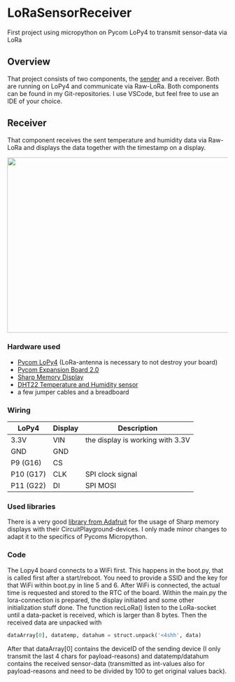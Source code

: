 # LoRaSensorReceiver
First project using micropython on Pycom LoPy4 to transmit sensor-data via LoRa

## Overview
That project consists of two components, the [sender](https://github.com/worstcasebc/LoRaSensorSender) and a receiver. Both are running on LoPy4 and communicate via Raw-LoRa. Both components can be found in my Git-repositories. I use VSCode, but feel free to use an IDE of your choice.

## Receiver
That component receives the sent temperature and humidity data via Raw-LoRa and displays the data together with the timestamp on a display.

<img src="https://user-images.githubusercontent.com/58089458/69477128-b2196480-0de2-11ea-8f79-3ef3ab7dd83d.jpg" width="600" height="400" />

### Hardware used
* [Pycom LoPy4](https://pycom.io/product/lopy4/) (LoRa-antenna is necessary to not destroy your board)
* [Pycom Expansion Board 2.0](https://pycom.io/product/expansion-board-3-0/)
* [Sharp Memory Display](https://www.exp-tech.de/displays/lcd/5090/sharp-memory-display-breakout-1.3-96x96-silver-monochrome)
* [DHT22 Temperature and Humidity sensor](https://www.exp-tech.de/sensoren/temperatur/7784/dht22-am2302-feuchtigkeits-und-temperatursensor)
* a few jumper cables and a breadboard

### Wiring
|LoPy4          |Display        |Description                            |
| ------------- | ------------- | ------------------------------------- |
| 3.3V          | VIN           | the display is working with 3.3V      |
| GND           | GND           |                                       |
| P9  (G16)     | CS            |                                       |
| P10 (G17)     | CLK           | SPI clock signal                      |
| P11 (G22)     | DI            | SPI MOSI                              |

### Used libraries
There is a very good [library from Adafruit](https://github.com/adafruit/Adafruit_CircuitPython_SharpMemoryDisplay) for the usage of Sharp memory displays with their CircuitPlayground-devices. I only made minor changes to adapt it to the specifics of Pycoms Micropython.

### Code
The Lopy4 board connects to a WiFi first. This happens in the boot.py, that is called first after a start/reboot. You need to provide a SSID and the key for that WiFi within boot.py in line 5 and 6. After WiFi is connected, the actual time is requested and stored to the RTC of the board.
Within the main.py the lora-connection is prepared, the display initiated and some other initialization stuff done. The function recLoRa() listen to the LoRa-socket until a data-packet is received, which is larger than 8 bytes. Then the received data are unpacked with
```python
dataArray[0], datatemp, datahum = struct.unpack('<4shh', data) 
```
After that dataArray[0] contains the deviceID of the sending device (I only transmit the last 4 chars for payload-reasons) and datatemp/datahum contains the received sensor-data (transmitted as int-values also for payload-reasons and need to be divided by 100 to get original values back).
